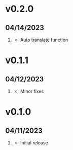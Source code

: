 # v0.2.0
## 04/14/2023

1. [](#new)
    * Auto translate function

# v0.1.1
## 04/12/2023

1. [](#improved)
    * Minor fixes

# v0.1.0
## 04/11/2023

1. [](#new)
    * Initial release
